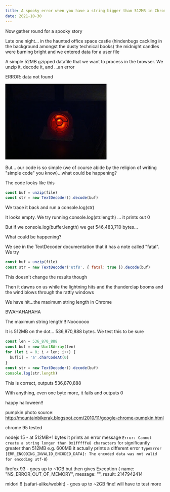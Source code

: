 ```yaml
---
title: A spooky error when you have a string bigger than 512MB in Chrome
date: 2021-10-30
---
```


Now gather round for a spooky story

Late one night... in the haunted office space castle (hindenbugs cackling in
the background amongst the dusty technical books) the midnight candles were
burning bright and we entered data for a user file

A simple 52MB gzipped datafile that we want to process in the browser. We unzip
it, decode it, and ...an error

ERROR: data not found

![](/media/pumpkin-dark.jpg)

But... our code is so simple (we of course abide by the religion of writing "simple code" you know)...what could be happening?

The code looks like this

```js
const buf = unzip(file)
const str = new TextDecoder().decode(buf)
```

We trace it back and run a console.log(str)

It looks empty. We try running console.log(str.length) ... it prints out 0

But if we console.log(buffer.length) we get 546,483,710 bytes...

What could be happening?

We see in the TextDecoder documentation that it has a note called "fatal". We try

```js
const buf = unzip(file)
const str = new TextDecoder('utf8', { fatal: true }).decode(buf)
```

This doesn't change the results though

Then it dawns on us while the lightning hits and the thunderclap booms and the
wind blows through the rattly windows

We have hit...the maximum string length in Chrome

BWAHAHAHAHA

The maximum string length!!! Nooooooo

It is 512MB on the dot... 536,870,888 bytes. We test this to be sure

```js
const len = 536_870_888
const buf = new Uint8Array(len)
for (let i = 0; i < len; i++) {
  buf[i] = 'a'.charCodeAt(0)
}
const str = new TextDecoder().decode(buf)
console.log(str.length)
```

This is correct, outputs 536,870,888

With anything, even one byte more, it fails and outputs 0

happy halloween!!

pumpkin photo source: http://mountainbikerak.blogspot.com/2010/11/google-chrome-pumpkin.html

chrome 95 tested

nodejs 15 - at 512MB+1 bytes it prints an error message `Error: Cannot create a string longer than 0x1fffffe8 characters` for significantly greater than 512MB
e.g. 600MB it actually prints a different error `TypeError [ERR_ENCODING_INVALID_ENCODED_DATA]: The encoded data was not valid for encoding utf-8`)

firefox 93 - goes up to ~1GB but then gives Exception { name: "NS_ERROR_OUT_OF_MEMORY", message: "", result: 2147942414

midori 6 (safari-alike/webkit) - goes up to ~2GB fine! will have to test more
